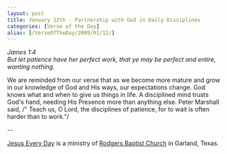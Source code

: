 ```yaml
---
layout: post
title: January 12th - Partnership with God in Daily Disciplines
categories: [Verse of the Day]
alias: [/VerseOfTheDay/2009/01/12/]
---
```


_James 1:4  
But let patience have her perfect work, that ye may be perfect and
entire, wanting nothing._

We are reminded from our verse that as we become more mature and
grow in our knowledge of God and His ways, our expectations change.
God knows what and when to give us things in life. A disciplined mind
trusts God's hand, needing His Presence more than anything else. Peter
Marshall said, /" Teach us, O Lord, the disciplines of patience, for
to wait is often harder than to work."/

 --

<a href=http://jesuseveryday.net>Jesus Every Day</a> is a ministry of <a href=http://rodgersbaptist.net>Rodgers Baptist Church</a> in Garland, Texas.
